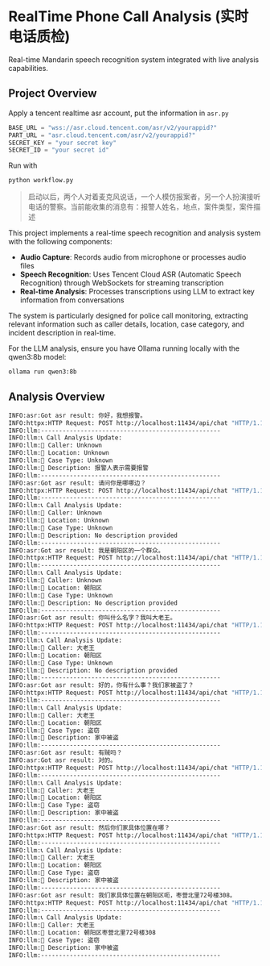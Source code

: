 # RealTime Phone Call Analysis (实时电话质检)

Real-time Mandarin speech recognition system integrated with live analysis capabilities.

## Project Overview

Apply a tencent realtime asr account, put the information in `asr.py`
```python
BASE_URL = "wss://asr.cloud.tencent.com/asr/v2/yourappid?"
PART_URL = "asr.cloud.tencent.com/asr/v2/yourappid?"
SECRET_KEY = "your secret key"
SECRET_ID = "your secret id"
```

Run with
```bash
python workflow.py
```

> 启动以后，两个人对着麦克风说话，一个人模仿报案者，另一个人扮演接听电话的警察。当前能收集的消息有：报警人姓名，地点，案件类型，案件描述

This project implements a real-time speech recognition and analysis system with the following components:

- **Audio Capture**: Records audio from microphone or processes audio files
- **Speech Recognition**: Uses Tencent Cloud ASR (Automatic Speech Recognition) through WebSockets for streaming transcription
- **Real-time Analysis**: Processes transcriptions using LLM to extract key information from conversations

The system is particularly designed for police call monitoring, extracting relevant information such as caller details, location, case category, and incident description in real-time.

For the LLM analysis, ensure you have Ollama running locally with the qwen3:8b model:

```bash
ollama run qwen3:8b
``` 

## Analysis Overview
```bash
INFO:asr:Got asr result: 你好，我想报警。
INFO:httpx:HTTP Request: POST http://localhost:11434/api/chat "HTTP/1.1 200 OK"
INFO:llm:--------------------------------------------------
INFO:llm:📞 Call Analysis Update:
INFO:llm:👤 Caller: Unknown
INFO:llm:📍 Location: Unknown
INFO:llm:🔖 Case Type: Unknown
INFO:llm:📝 Description: 报警人表示需要报警
INFO:llm:--------------------------------------------------
INFO:asr:Got asr result: 请问你是哪哪边？
INFO:httpx:HTTP Request: POST http://localhost:11434/api/chat "HTTP/1.1 200 OK"
INFO:llm:--------------------------------------------------
INFO:llm:📞 Call Analysis Update:
INFO:llm:👤 Caller: Unknown
INFO:llm:📍 Location: Unknown
INFO:llm:🔖 Case Type: Unknown
INFO:llm:📝 Description: No description provided
INFO:llm:--------------------------------------------------
INFO:asr:Got asr result: 我是朝阳区的一个群众。
INFO:httpx:HTTP Request: POST http://localhost:11434/api/chat "HTTP/1.1 200 OK"
INFO:llm:--------------------------------------------------
INFO:llm:📞 Call Analysis Update:
INFO:llm:👤 Caller: Unknown
INFO:llm:📍 Location: 朝阳区
INFO:llm:🔖 Case Type: Unknown
INFO:llm:📝 Description: No description provided
INFO:llm:--------------------------------------------------
INFO:asr:Got asr result: 你叫什么名字？我叫大老王。
INFO:httpx:HTTP Request: POST http://localhost:11434/api/chat "HTTP/1.1 200 OK"
INFO:llm:--------------------------------------------------
INFO:llm:📞 Call Analysis Update:
INFO:llm:👤 Caller: 大老王
INFO:llm:📍 Location: 朝阳区
INFO:llm:🔖 Case Type: Unknown
INFO:llm:📝 Description: No description provided
INFO:llm:--------------------------------------------------
INFO:asr:Got asr result: 好的，你有什么事？我们家被盗了？
INFO:httpx:HTTP Request: POST http://localhost:11434/api/chat "HTTP/1.1 200 OK"
INFO:llm:--------------------------------------------------
INFO:llm:📞 Call Analysis Update:
INFO:llm:👤 Caller: 大老王
INFO:llm:📍 Location: 朝阳区
INFO:llm:🔖 Case Type: 盗窃
INFO:llm:📝 Description: 家中被盗
INFO:llm:--------------------------------------------------
INFO:asr:Got asr result: 有贼吗？
INFO:asr:Got asr result: 对的。
INFO:httpx:HTTP Request: POST http://localhost:11434/api/chat "HTTP/1.1 200 OK"
INFO:llm:--------------------------------------------------
INFO:llm:📞 Call Analysis Update:
INFO:llm:👤 Caller: 大老王
INFO:llm:📍 Location: 朝阳区
INFO:llm:🔖 Case Type: 盗窃
INFO:llm:📝 Description: 家中被盗
INFO:llm:--------------------------------------------------
INFO:asr:Got asr result: 然后你们家具体位置在哪？
INFO:httpx:HTTP Request: POST http://localhost:11434/api/chat "HTTP/1.1 200 OK"
INFO:llm:--------------------------------------------------
INFO:llm:📞 Call Analysis Update:
INFO:llm:👤 Caller: 大老王
INFO:llm:📍 Location: 朝阳区
INFO:llm:🔖 Case Type: 盗窃
INFO:llm:📝 Description: 家中被盗
INFO:llm:--------------------------------------------------
INFO:asr:Got asr result: 我们家具体位置在朝阳区呃，枣营北里72号楼308。
INFO:httpx:HTTP Request: POST http://localhost:11434/api/chat "HTTP/1.1 200 OK"
INFO:llm:--------------------------------------------------
INFO:llm:📞 Call Analysis Update:
INFO:llm:👤 Caller: 大老王
INFO:llm:📍 Location: 朝阳区枣营北里72号楼308
INFO:llm:🔖 Case Type: 盗窃
INFO:llm:📝 Description: 家中被盗
INFO:llm:--------------------------------------------------
```